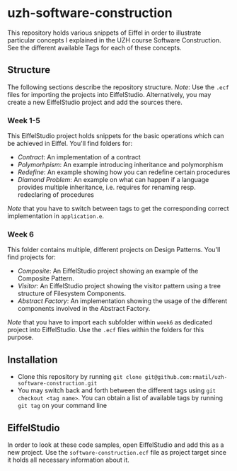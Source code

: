 # uzh-software-construction
This repository holds various snippets of Eiffel in order to illustrate particular concepts I explained in the UZH course Software Construction.
See the different available Tags for each of these concepts.

## Structure
The following sections describe the repository structure.
*Note*: Use the `.ecf` files for importing the projects into EiffelStudio. Alternatively, you may create a new EiffelStudio project and add the sources there.

### Week 1-5
This EiffelStudio project holds snippets for the basic operations which can be achieved in Eiffel. 
You'll find folders for:

* *Contract*: An implementation of a contract
* *Polymorhpism*: An example introducing inheritance and polymorphism
* *Redefine*: An example showing how you can redefine certain procedures
* *Diamond Problem*: An example on what can happen if a language provides multiple inheritance, i.e. requires for renaming resp. redeclaring of procedures

*Note* that you have to switch between tags to get the corresponding correct implementation in `application.e`.


### Week 6
This folder contains multiple, different projects on Design Patterns. 
You'll find projects for:

* *Composite*: An EiffelStudio project showing an example of the Composite Pattern.
* *Visitor*: An EiffelStudio project showing the visitor pattern using a tree structure of Filesystem Components.
* *Abstract Factory*: An implementation showing the usage of the different components involved in the Abstract Factory.

*Note* that you have to import each subfolder within `week6` as dedicated project into EiffelStudio. Use the `.ecf` files within the folders for this purpose.

## Installation

* Clone this repository by running `git clone git@github.com:rmatil/uzh-software-construction.git`
* You may switch back and forth between the different tags using `git checkout <tag name>`. You can obtain a list of available tags by running `git tag` on your command line

## EiffelStudio
In order to look at these code samples, open EiffelStudio and add this as a new project. Use the `software-construction.ecf` file as project target since it holds all necessary information about it.
